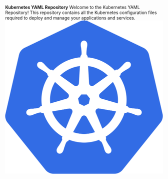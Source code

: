 **Kubernetes YAML Repository**
Welcome to the Kubernetes YAML Repository! This repository contains all the Kubernetes configuration files required to deploy and manage your applications and services.![Logo](https://github.com/kubernetes/kubernetes/raw/master/logo/logo.png)

